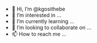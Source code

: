 - 👋 Hi, I’m @kgosithebe
- 👀 I’m interested in ...
- 🌱 I’m currently learning ...
- 💞️ I’m looking to collaborate on ...
- 📫 How to reach me ...

<!---
kgosithebe/kgosithebe is a ✨ special ✨ repository because its `README.md` (this file) appears on your GitHub profile.
You can click the Preview link to take a look at your changes.
--->
